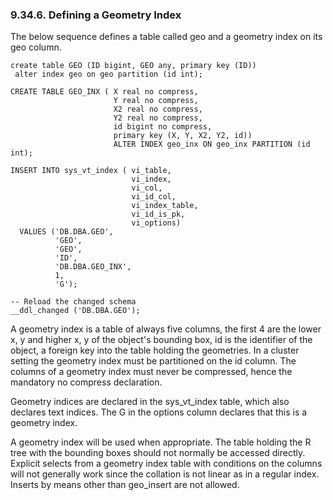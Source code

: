 <div>

<div>

<div>

<div>

### 9.34.6. Defining a Geometry Index

</div>

</div>

</div>

The below sequence defines a table called geo and a geometry index on
its geo column.

``` programlisting
create table GEO (ID bigint, GEO any, primary key (ID))
 alter index geo on geo partition (id int);

CREATE TABLE GEO_INX ( X real no compress,
                       Y real no compress,
                       X2 real no compress,
                       Y2 real no compress,
                       id bigint no compress,
                       primary key (X, Y, X2, Y2, id))
                       ALTER INDEX geo_inx ON geo_inx PARTITION (id int);

INSERT INTO sys_vt_index ( vi_table,
                           vi_index,
                           vi_col,
                           vi_id_col,
                           vi_index_table,
                           vi_id_is_pk,
                           vi_options)
  VALUES ('DB.DBA.GEO',
          'GEO',
          'GEO',
          'ID',
          'DB.DBA.GEO_INX',
          1,
          'G');

-- Reload the changed schema
__ddl_changed ('DB.DBA.GEO');
```

A geometry index is a table of always five columns, the first 4 are the
lower x, y and higher x, y of the object's bounding box, id is the
identifier of the object, a foreign key into the table holding the
geometries. In a cluster setting the geometry index must be partitioned
on the id column. The columns of a geometry index must never be
compressed, hence the mandatory no compress declaration.

Geometry indices are declared in the sys_vt_index table, which also
declares text indices. The G in the options column declares that this is
a geometry index.

A geometry index will be used when appropriate. The table holding the R
tree with the bounding boxes should not normally be accessed directly.
Explicit selects from a geometry index table with conditions on the
columns will not generally work since the collation is not linear as in
a regular index. Inserts by means other than geo_insert are not allowed.

</div>
